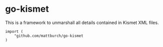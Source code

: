 go-kismet
===
This is a framework to unmarshall all details contained in Kismet XML files.

```
import (
	"github.com/mattburch/go-kismet
)
```
